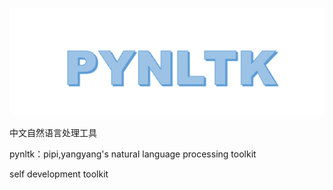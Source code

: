 ![](./images/logo.png)





中文自然语言处理工具


pynltk：pipi,yangyang's natural language processing toolkit

self development toolkit

